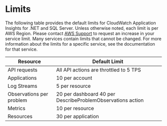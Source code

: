 # Limits<a name="appinsights-limits"></a>

The following table provides the default limits for CloudWatch Application Insights for \.NET and SQL Server\. Unless otherwise noted, each limit is per AWS Region\. Please contact [AWS Support](https://console.aws.amazon.com/support/home#/case/create?issueType=technical) to request an increase in your service limit\. Many services contain limits that cannot be changed\. For more information about the limits for a specific service, see the documentation for that service\. 


| Resource  | Default Limit | 
| --- | --- | 
|  API requests  |  All API actions are throttled to 5 TPS  | 
| Applications  |  10 per account  | 
| Log Streams  |  5 per resource  | 
| Observations per problem  |  20 per dashboard 40 per DescribeProblemObservations action  | 
| Metrics |  10 per resource  | 
| Resources  |  30 per application  | 